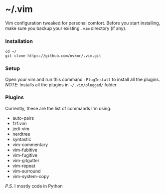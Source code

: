 # ~/.vim

Vim configuration tweaked for personal comfort. Before you start installing, make sure you backup your existing `.vim` directory (if any).

### Installation
```
cd ~/
git clone https://github.com/nvkmr/.vim.git
```

### Setup
Open your vim and run this command `:PlugInstall` to install all the plugins.
*NOTE*: Installs all the plugins in `~/.vim/plugged/` folder.

### Plugins
Currently, these are the list of commands I'm using:
* auto-pairs
* fzf.vim
* jedi-vim
* nerdtree
* syntastic
* vim-commentary
* vim-fubitive
* vim-fugitive
* vim-gitgutter
* vim-repeat
* vim-surround
* vim-system-copy

*P.S.* I mostly code in Python
